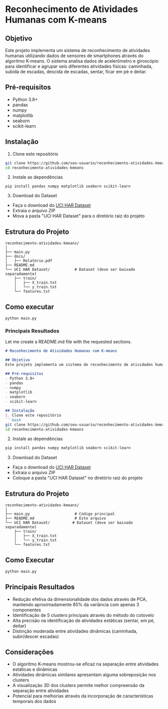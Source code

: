 # Reconhecimento de Atividades Humanas com K-means

## Objetivo
Este projeto implementa um sistema de reconhecimento de atividades humanas utilizando dados de sensores de smartphones através do algoritmo K-means. O sistema analisa dados de acelerômetro e giroscópio para identificar e agrupar seis diferentes atividades físicas: caminhada, subida de escadas, descida de escadas, sentar, ficar em pé e deitar.

## Pré-requisitos
- Python 3.8+
- pandas
- numpy
- matplotlib
- seaborn
- scikit-learn

## Instalação
1. Clone este repositório
```bash
git clone https://github.com/seu-usuario/reconhecimento-atividades-kmeans.git
cd reconhecimento-atividades-kmeans
```


2. Instale as dependências
```
pip install pandas numpy matplotlib seaborn scikit-learn
```

3. Download do Dataset

- Faça o download do [UCI HAR Dataset](https://archive.ics.uci.edu/dataset/240/human+activity+recognition+using+smartphones)
- Extraia o arquivo ZIP
- Mova a pasta "UCI HAR Dataset" para o diretório raiz do projeto

## Estrutura do Projeto

```
reconhecimento-atividades-kmeans/
│
├── main.py                    
├── docs/
│   ├── Relatório.pdf          
├── README.md                  
└── UCI HAR Dataset/           # Dataset (deve ser baixado separadamente)
    ├── train/
    │   ├── X_train.txt
    │   └── y_train.txt
    └── features.txt
```

## Como executar

```
python main.py
```


### Principais Resultados

Let me create a README.md file with the requested sections.

```markdown
# Reconhecimento de Atividades Humanas com K-means

## Objetivo
Este projeto implementa um sistema de reconhecimento de atividades humanas utilizando dados de sensores de smartphones através do algoritmo K-means. O sistema analisa dados de acelerômetro e giroscópio para identificar e agrupar seis diferentes atividades físicas: caminhada, subida de escadas, descida de escadas, sentar, ficar em pé e deitar.

## Pré-requisitos
- Python 3.8+
- pandas
- numpy
- matplotlib
- seaborn
- scikit-learn

## Instalação
1. Clone este repositório
```bash
git clone https://github.com/seu-usuario/reconhecimento-atividades-kmeans.git
cd reconhecimento-atividades-kmeans
```

2. Instale as dependências
```bash
pip install pandas numpy matplotlib seaborn scikit-learn
```

3. Download do Dataset
- Faça o download do [UCI HAR Dataset](https://archive.ics.uci.edu/dataset/240/human+activity+recognition+using+smartphones)
- Extraia o arquivo ZIP
- Coloque a pasta "UCI HAR Dataset" no diretório raiz do projeto

## Estrutura do Projeto
```
reconhecimento-atividades-kmeans/
│
├── main.py                    # Código principal
├── README.md                  # Este arquivo
└── UCI HAR Dataset/          # Dataset (deve ser baixado separadamente)
    ├── train/
    │   ├── X_train.txt
    │   └── y_train.txt
    └── features.txt
```

## Como Executar
```bash
python main.py
```

## Principais Resultados
- Redução efetiva da dimensionalidade dos dados através de PCA, mantendo aproximadamente 85% da variância com apenas 3 componentes
- Identificação de 5 clusters principais através do método do cotovelo
- Alta precisão na identificação de atividades estáticas (sentar, em pé, deitar)
- Distinção moderada entre atividades dinâmicas (caminhada, subir/descer escadas)

## Considerações
- O algoritmo K-means mostrou-se eficaz na separação entre atividades estáticas e dinâmicas
- Atividades dinâmicas similares apresentam alguma sobreposição nos clusters
- A visualização 3D dos clusters permite melhor compreensão da separação entre atividades
- Potencial para melhorias através da incorporação de características temporais dos dados


